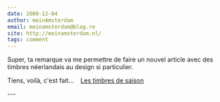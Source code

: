 ```yaml
---
date: 2008-12-04
author: meinAmsterdam
email: meinamsterdam@blog.re
site: http://meinamsterdam.nl/
tags: comment
---
```


<p>Super, ta remarque va me permettre de faire un nouvel article avec des timbres néerlandais au design si particulier.</p>

<p>Tiens, voilà, c'est fait…&nbsp;&nbsp;&nbsp; <a href="http://meinamsterdam.nl/les-timbres-de-saison">Les timbres de saison</a></p>
---